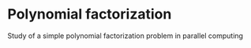 # Polynomial factorization
Study of a simple polynomial factorization problem in parallel computing
